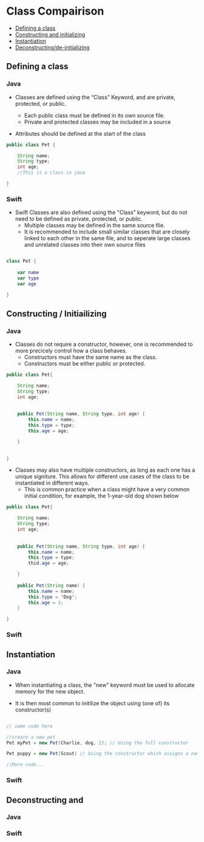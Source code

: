 # Class Compairison

* [Defining a class](#defining-a-class)
* [Constructing and initializing](#constructing--initializing)
* [Instantiation](#instantiation)
* [Deconstructing/de-initializing](#deconstructing--de-initializing)

## Defining a class

### Java

* Classes are defined using the “Class” Keyword, and are private, protected, or public. 
    * Each public class must be defined in its own source file. 
    * Private and protected classes may be included in a source 
    
* Attributes should be defined at the start of the class
    
```java
public class Pet {

    String name;
    String type;
    int age;
    //This is a class in java

}
```

### Swift

* Swift Classes are also defined using the "Class" keyword, but do not need to be defined as private, protected, or public.
    * Multiple classes may be defined in the same source file. 
    * It is recommended to include small similar classes that are closely linked to each other in the same file, and to seperate large classes and unrelated classes into their own source files
    
```swift

class Pet {
    
    var name
    var type
    var age 

}

```


## Constructing / Initiailizing

### Java

* Classes do not require a constructor, however, one is recommended to more precicely control how a class behaves.
    * Constructors must have the same name as the class. 
    * Constructors must be either public or protected. 
    
```java
public class Pet{

    String name;
    String type;
    int age;
    
    
    public Pet(String name, String type, int age) {
        this.name = name;
        this.type = type;
        this.age = age;

    }
    

}
```

* Classes may also have multiple constructors, as long as each one has a unique signiture. This allows for different use cases of the class to be instantiated in different ways.
    * This is common practice when a class might have a very common initial condition, for example, the 1-year-old dog shown below

```java
public class Pet{

    String name;
    String type;
    int age;
    
    
    public Pet(String name, String type, int age) {
        this.name = name;
        this.type = type;
        thid.age = age;

    }
    
    public Pet(String name) {
        this.name = name;
        this.type = 'Dog';
        this.age = 1;
    }

}
```

### Swift


## Instantiation

### Java

* When instantiating a class, the "new" keyword must be used to allocate memory for the new object.

* It is then most common to initilize the object using (one of) its constructor(s)

```java

// some code here

//create a new pet
Pet myPet = new Pet(Charlie, dog, 2); // Using the full constructor

Pet puppy = new Pet(Scout) // Using the constructor which assigns a name to a 1 year old dog

//More code...

```
### Swift






## Deconstructing and 

### Java

### Swift




